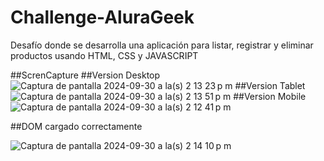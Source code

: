 # Challenge-AluraGeek
Desafío donde se desarrolla una aplicación para listar, registrar y eliminar productos usando HTML, CSS y JAVASCRIPT

##ScrenCapture 
 ##Version Desktop
 ![Captura de pantalla 2024-09-30 a la(s) 2 13 23 p m](https://github.com/user-attachments/assets/508f064e-1852-4b95-bb32-a139d32f8b62)
##Version Tablet 
![Captura de pantalla 2024-09-30 a la(s) 2 13 51 p m](https://github.com/user-attachments/assets/81be86fd-ba7e-4253-b0ff-06673eade39c)
##Version Mobile
![Captura de pantalla 2024-09-30 a la(s) 2 12 41 p m](https://github.com/user-attachments/assets/f36f63f7-8b91-466d-9f8c-da277929b743)

##DOM cargado correctamente

![Captura de pantalla 2024-09-30 a la(s) 2 14 10 p m](https://github.com/user-attachments/assets/21b1a3ab-7928-4192-9ba0-072cada068be)
